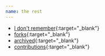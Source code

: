 ```yaml
---
name: the rest
--- 
```

- [I don't remember](https://github.com/danielsan80?utf8=%E2%9C%93&tab=repositories&q=topic%3Aidontknow){:target="_blank"}
- [forks](https://github.com/danielsan80?utf8=%E2%9C%93&tab=repositories&q=fork%3Aonly+archived%3Afalse){:target="_blank"}
- [archived](https://github.com/danielsan80?utf8=%E2%9C%93&tab=repositories&q=archived%3Atrue){:target="_blank"}
- [contributions](https://github.com/danielsan80?utf8=%E2%9C%93&tab=repositories&q=topic%3Acontribution){:target="_blank"}


